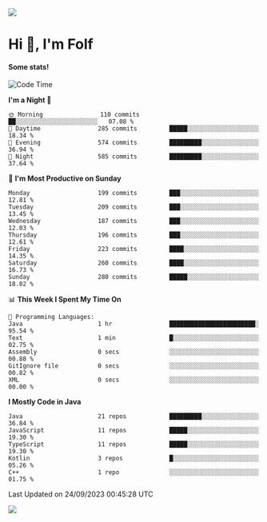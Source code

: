 <img src="https://komarev.com/ghpvc/?username=itsfolf"/>
<h1>Hi 👋, I'm Folf</h1>


#### Some stats!
<!--START_SECTION:waka-->
![Code Time](http://img.shields.io/badge/Code%20Time-1%2C964%20hrs-blue)

**I'm a Night 🦉** 

```text
🌞 Morning                110 commits         ██░░░░░░░░░░░░░░░░░░░░░░░   07.08 % 
🌆 Daytime                285 commits         █████░░░░░░░░░░░░░░░░░░░░   18.34 % 
🌃 Evening                574 commits         █████████░░░░░░░░░░░░░░░░   36.94 % 
🌙 Night                  585 commits         █████████░░░░░░░░░░░░░░░░   37.64 % 
```
📅 **I'm Most Productive on Sunday** 

```text
Monday                   199 commits         ███░░░░░░░░░░░░░░░░░░░░░░   12.81 % 
Tuesday                  209 commits         ███░░░░░░░░░░░░░░░░░░░░░░   13.45 % 
Wednesday                187 commits         ███░░░░░░░░░░░░░░░░░░░░░░   12.03 % 
Thursday                 196 commits         ███░░░░░░░░░░░░░░░░░░░░░░   12.61 % 
Friday                   223 commits         ████░░░░░░░░░░░░░░░░░░░░░   14.35 % 
Saturday                 260 commits         ████░░░░░░░░░░░░░░░░░░░░░   16.73 % 
Sunday                   280 commits         █████░░░░░░░░░░░░░░░░░░░░   18.02 % 
```


📊 **This Week I Spent My Time On** 

```text
💬 Programming Languages: 
Java                     1 hr                ████████████████████████░   95.54 % 
Text                     1 min               █░░░░░░░░░░░░░░░░░░░░░░░░   02.75 % 
Assembly                 0 secs              ░░░░░░░░░░░░░░░░░░░░░░░░░   00.88 % 
GitIgnore file           0 secs              ░░░░░░░░░░░░░░░░░░░░░░░░░   00.82 % 
XML                      0 secs              ░░░░░░░░░░░░░░░░░░░░░░░░░   00.00 % 
```

**I Mostly Code in Java** 

```text
Java                     21 repos            █████████░░░░░░░░░░░░░░░░   36.84 % 
JavaScript               11 repos            █████░░░░░░░░░░░░░░░░░░░░   19.30 % 
TypeScript               11 repos            █████░░░░░░░░░░░░░░░░░░░░   19.30 % 
Kotlin                   3 repos             █░░░░░░░░░░░░░░░░░░░░░░░░   05.26 % 
C++                      1 repo              ░░░░░░░░░░░░░░░░░░░░░░░░░   01.75 % 
```




 Last Updated on 24/09/2023 00:45:28 UTC
<!--END_SECTION:waka-->
<a src="https://discord.com/users/1090088995976925305"><img src="https://lanyard-profile-readme.vercel.app/api/1090088995976925305"/></a></td> 
